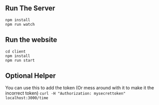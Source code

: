 ## Run The Server
```
npm install
npm run watch
```


## Run the website
```
cd client
npm install
npm run start
```


## Optional Helper
You can use this to add the token (Or mess around with it to make it the incorrect token)
```curl -H "Authorization: mysecrettoken" localhost:3000/time```
